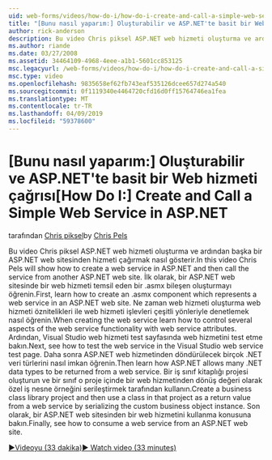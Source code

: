 ```yaml
---
uid: web-forms/videos/how-do-i/how-do-i-create-and-call-a-simple-web-service-in-aspnet
title: "[Bunu nasıl yaparım:] Oluşturabilir ve ASP.NET'te basit bir Web hizmeti çağrısı | Microsoft Docs"
author: rick-anderson
description: Bu video Chris piksel ASP.NET web hizmeti oluşturma ve ardından başka bir ASP.NET web sitesinden hizmeti çağırmak nasıl gösterir. İlk olarak, oluşturma konusunda bilgi edinin...
ms.author: riande
ms.date: 03/27/2008
ms.assetid: 34464109-4968-4eee-a1b1-5601cc853125
msc.legacyurl: /web-forms/videos/how-do-i/how-do-i-create-and-call-a-simple-web-service-in-aspnet
msc.type: video
ms.openlocfilehash: 9835658ef62fb743eaf535126dcee657d274a540
ms.sourcegitcommit: 0f1119340e4464720cfd16d0ff15764746ea1fea
ms.translationtype: MT
ms.contentlocale: tr-TR
ms.lasthandoff: 04/09/2019
ms.locfileid: "59378600"
---
```

# <a name="how-do-i-create-and-call-a-simple-web-service-in-aspnet"></a><span data-ttu-id="3c94e-104">[Bunu nasıl yaparım:] Oluşturabilir ve ASP.NET'te basit bir Web hizmeti çağrısı</span><span class="sxs-lookup"><span data-stu-id="3c94e-104">[How Do I:] Create and Call a Simple Web Service in ASP.NET</span></span>

<span data-ttu-id="3c94e-105">tarafından [Chris piksel](https://twitter.com/chrispels)</span><span class="sxs-lookup"><span data-stu-id="3c94e-105">by [Chris Pels](https://twitter.com/chrispels)</span></span>

<span data-ttu-id="3c94e-106">Bu video Chris piksel ASP.NET web hizmeti oluşturma ve ardından başka bir ASP.NET web sitesinden hizmeti çağırmak nasıl gösterir.</span><span class="sxs-lookup"><span data-stu-id="3c94e-106">In this video Chris Pels will show how to create a web service in ASP.NET and then call the service from another ASP.NET web site.</span></span> <span data-ttu-id="3c94e-107">İlk olarak, bir ASP.NET web sitesinde bir web hizmeti temsil eden bir .asmx bileşen oluşturmayı öğrenin.</span><span class="sxs-lookup"><span data-stu-id="3c94e-107">First, learn how to create an .asmx component which represents a web service in an ASP.NET web site.</span></span> <span data-ttu-id="3c94e-108">Ne zaman web hizmeti oluşturma web hizmeti öznitelikleri ile web hizmeti işlevleri çeşitli yönleriyle denetlemek nasıl öğrenin.</span><span class="sxs-lookup"><span data-stu-id="3c94e-108">When creating the web service learn how to control several aspects of the web service functionality with web service attributes.</span></span> <span data-ttu-id="3c94e-109">Ardından, Visual Studio web hizmeti test sayfasında web hizmetini test etme bakın.</span><span class="sxs-lookup"><span data-stu-id="3c94e-109">Next, see how to test the web service in the Visual Studio web service test page.</span></span> <span data-ttu-id="3c94e-110">Daha sonra ASP.NET web hizmetinden döndürülecek birçok .NET veri türlerini nasıl imkan öğrenin.</span><span class="sxs-lookup"><span data-stu-id="3c94e-110">Then learn how ASP.NET allows many .NET data types to be returned from a web service.</span></span> <span data-ttu-id="3c94e-111">Bir iş sınıf kitaplığı projesi oluşturun ve bir sınıf o proje içinde bir web hizmetinden dönüş değeri olarak özel iş nesne örneğini serileştirmek tarafından kullanın.</span><span class="sxs-lookup"><span data-stu-id="3c94e-111">Create a business class library project and then use a class in that project as a return value from a web service by serializing the custom business object instance.</span></span> <span data-ttu-id="3c94e-112">Son olarak, bir ASP.NET web sitesinden bir web hizmetini kullanma konusuna bakın.</span><span class="sxs-lookup"><span data-stu-id="3c94e-112">Finally, see how to consume a web service from an ASP.NET web site.</span></span>

[<span data-ttu-id="3c94e-113">&#9654;Videoyu (33 dakika)</span><span class="sxs-lookup"><span data-stu-id="3c94e-113">&#9654; Watch video (33 minutes)</span></span>](https://channel9.msdn.com/Blogs/ASP-NET-Site-Videos/how-do-i-create-and-call-a-simple-web-service-in-aspnet)
